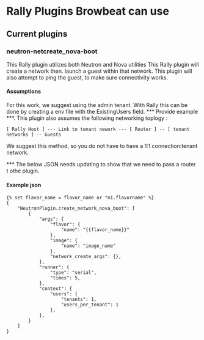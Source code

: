 # Rally Plugins Browbeat can use
## Current plugins
### neutron-netcreate_nova-boot
This Rally plugin utilizes both Neutron and Nova utilities This Rally plugin will create a network then. launch a guest within that network. This plugin will also attempt to ping the guest, to make sure connectivity works.

#### Assumptions
For this work, we suggest using the admin tenant. With Rally this can be done by creating a env file with the ExistingUsers field. *** Provide example ***. This plugin also assumes the following networking toplogy :
```
[ Rally Host ] --- Link to tenant nework --- [ Router ] -- [ tenant networks ] -- Guests
```
We suggest this method, so you do not have to have a 1:1 connection:tenant network.

*** The below JSON needs updating to show that we need to pass a router t othe plugin.

#### Example json
```
{% set flavor_name = flavor_name or "m1.flavorname" %}
{
    "NeutronPlugin.create_network_nova_boot": [
        {
            "args": {
                "flavor": {
                    "name": "{{flavor_name}}"
                },
                "image": {
                    "name": "image_name"
                },
                "network_create_args": {},
            },
            "runner": {
                "type": "serial",
                "times": 5,
            },
            "context": {
                "users": {
                    "tenants": 1,
                    "users_per_tenant": 1
                },
            },
        }
    ]
}
```

